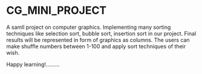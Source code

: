 
# CG_MINI_PROJECT

A samll project on computer graphics.
Implementing many sorting techniques like selection sort, bubble sort, insertion sort in our project.
Final results will be represented in form of graphics as columns.
The users can make shuffle numbers between 1-100 and apply sort techniques of their wish.

Happy learning!.........

